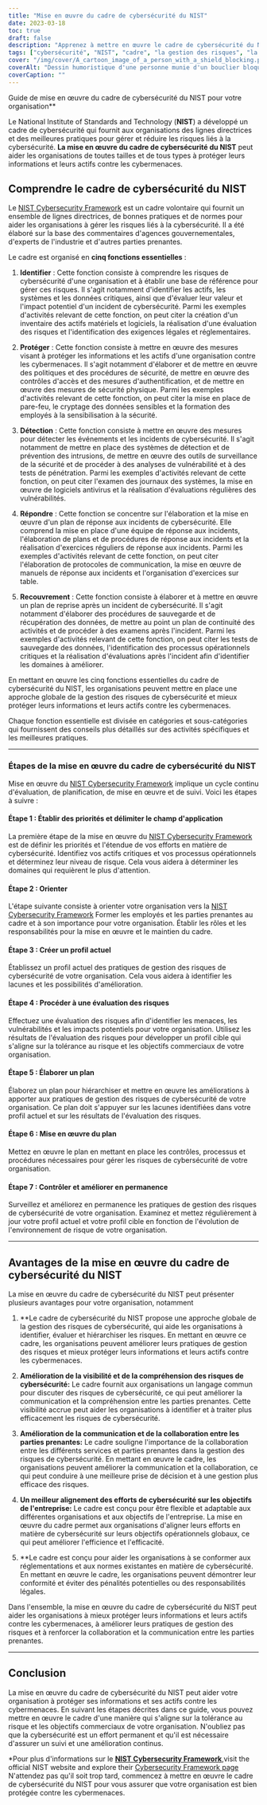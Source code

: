 ```yaml
---
title: "Mise en œuvre du cadre de cybersécurité du NIST"
date: 2023-03-18
toc: true
draft: false
description: "Apprenez à mettre en œuvre le cadre de cybersécurité du NIST et à protéger votre organisation contre les cybermenaces grâce à notre guide étape par étape."
tags: ["cybersécurité", "NIST", "cadre", "la gestion des risques", "la sécurité de l'information", "cybermenaces", "implementation", "meilleures pratiques", "lignes directrices", "normes", "cyberattaques", "l'évaluation des risques", "risque de cybersécurité", "protection des données", "conformité", "Sécurité informatique", "sécurité des réseaux", "incident response", "les mesures de sécurité", "plan de cybersécurité"]
cover: "/img/cover/A_cartoon_image_of_a_person_with_a_shield_blocking.png"
coverAlt: "Dessin humoristique d'une personne munie d'un bouclier bloquant diverses cyberattaques."
coverCaption: ""
---
```

 Guide de mise en œuvre du cadre de cybersécurité du NIST pour votre organisation**

Le National Institute of Standards and Technology (**NIST**) a développé un cadre de cybersécurité qui fournit aux organisations des lignes directrices et des meilleures pratiques pour gérer et réduire les risques liés à la cybersécurité. **La mise en œuvre du cadre de cybersécurité du NIST** peut aider les organisations de toutes tailles et de tous types à protéger leurs informations et leurs actifs contre les cybermenaces.

## Comprendre le cadre de cybersécurité du NIST

Le [NIST Cybersecurity Framework](https://www.nist.gov/itl/smallbusinesscyber/planning-guides/nist-cybersecurity-framework) est un cadre volontaire qui fournit un ensemble de lignes directrices, de bonnes pratiques et de normes pour aider les organisations à gérer les risques liés à la cybersécurité. Il a été élaboré sur la base des commentaires d'agences gouvernementales, d'experts de l'industrie et d'autres parties prenantes.

Le cadre est organisé en **cinq fonctions essentielles** :

1. **Identifier** : Cette fonction consiste à comprendre les risques de cybersécurité d'une organisation et à établir une base de référence pour gérer ces risques. Il s'agit notamment d'identifier les actifs, les systèmes et les données critiques, ainsi que d'évaluer leur valeur et l'impact potentiel d'un incident de cybersécurité. Parmi les exemples d'activités relevant de cette fonction, on peut citer la création d'un inventaire des actifs matériels et logiciels, la réalisation d'une évaluation des risques et l'identification des exigences légales et réglementaires.

2. **Protéger** : Cette fonction consiste à mettre en œuvre des mesures visant à protéger les informations et les actifs d'une organisation contre les cybermenaces. Il s'agit notamment d'élaborer et de mettre en œuvre des politiques et des procédures de sécurité, de mettre en œuvre des contrôles d'accès et des mesures d'authentification, et de mettre en œuvre des mesures de sécurité physique. Parmi les exemples d'activités relevant de cette fonction, on peut citer la mise en place de pare-feu, le cryptage des données sensibles et la formation des employés à la sensibilisation à la sécurité.

3. **Détection** : Cette fonction consiste à mettre en œuvre des mesures pour détecter les événements et les incidents de cybersécurité. Il s'agit notamment de mettre en place des systèmes de détection et de prévention des intrusions, de mettre en œuvre des outils de surveillance de la sécurité et de procéder à des analyses de vulnérabilité et à des tests de pénétration. Parmi les exemples d'activités relevant de cette fonction, on peut citer l'examen des journaux des systèmes, la mise en œuvre de logiciels antivirus et la réalisation d'évaluations régulières des vulnérabilités.

4. **Répondre** : Cette fonction se concentre sur l'élaboration et la mise en œuvre d'un plan de réponse aux incidents de cybersécurité. Elle comprend la mise en place d'une équipe de réponse aux incidents, l'élaboration de plans et de procédures de réponse aux incidents et la réalisation d'exercices réguliers de réponse aux incidents. Parmi les exemples d'activités relevant de cette fonction, on peut citer l'élaboration de protocoles de communication, la mise en œuvre de manuels de réponse aux incidents et l'organisation d'exercices sur table.

5. **Recouvrement** : Cette fonction consiste à élaborer et à mettre en œuvre un plan de reprise après un incident de cybersécurité. Il s'agit notamment d'élaborer des procédures de sauvegarde et de récupération des données, de mettre au point un plan de continuité des activités et de procéder à des examens après l'incident. Parmi les exemples d'activités relevant de cette fonction, on peut citer les tests de sauvegarde des données, l'identification des processus opérationnels critiques et la réalisation d'évaluations après l'incident afin d'identifier les domaines à améliorer.

En mettant en œuvre les cinq fonctions essentielles du cadre de cybersécurité du NIST, les organisations peuvent mettre en place une approche globale de la gestion des risques de cybersécurité et mieux protéger leurs informations et leurs actifs contre les cybermenaces.


Chaque fonction essentielle est divisée en catégories et sous-catégories qui fournissent des conseils plus détaillés sur des activités spécifiques et les meilleures pratiques.

______

### Étapes de la mise en œuvre du cadre de cybersécurité du NIST

Mise en œuvre du [NIST Cybersecurity Framework](https://www.nist.gov/itl/smallbusinesscyber/planning-guides/nist-cybersecurity-framework) implique un cycle continu d'évaluation, de planification, de mise en œuvre et de suivi. Voici les étapes à suivre :

#### Étape 1 : Établir des priorités et délimiter le champ d'application

La première étape de la mise en œuvre du [NIST Cybersecurity Framework](https://www.nist.gov/itl/smallbusinesscyber/planning-guides/nist-cybersecurity-framework) est de définir les priorités et l'étendue de vos efforts en matière de cybersécurité. Identifiez vos actifs critiques et vos processus opérationnels et déterminez leur niveau de risque. Cela vous aidera à déterminer les domaines qui requièrent le plus d'attention.

#### Étape 2 : Orienter

L'étape suivante consiste à orienter votre organisation vers la [NIST Cybersecurity Framework](https://www.nist.gov/itl/smallbusinesscyber/planning-guides/nist-cybersecurity-framework) Former les employés et les parties prenantes au cadre et à son importance pour votre organisation. Établir les rôles et les responsabilités pour la mise en œuvre et le maintien du cadre.

#### Étape 3 : Créer un profil actuel

Établissez un profil actuel des pratiques de gestion des risques de cybersécurité de votre organisation. Cela vous aidera à identifier les lacunes et les possibilités d'amélioration.

#### Étape 4 : Procéder à une évaluation des risques

Effectuez une évaluation des risques afin d'identifier les menaces, les vulnérabilités et les impacts potentiels pour votre organisation. Utilisez les résultats de l'évaluation des risques pour développer un profil cible qui s'aligne sur la tolérance au risque et les objectifs commerciaux de votre organisation.

#### Étape 5 : Élaborer un plan

Élaborez un plan pour hiérarchiser et mettre en œuvre les améliorations à apporter aux pratiques de gestion des risques de cybersécurité de votre organisation. Ce plan doit s'appuyer sur les lacunes identifiées dans votre profil actuel et sur les résultats de l'évaluation des risques.

#### Étape 6 : Mise en œuvre du plan

Mettez en œuvre le plan en mettant en place les contrôles, processus et procédures nécessaires pour gérer les risques de cybersécurité de votre organisation.

#### Étape 7 : Contrôler et améliorer en permanence

Surveillez et améliorez en permanence les pratiques de gestion des risques de cybersécurité de votre organisation. Examinez et mettez régulièrement à jour votre profil actuel et votre profil cible en fonction de l'évolution de l'environnement de risque de votre organisation.

______

## Avantages de la mise en œuvre du cadre de cybersécurité du NIST

La mise en œuvre du cadre de cybersécurité du NIST peut présenter plusieurs avantages pour votre organisation, notamment

1. **Le cadre de cybersécurité du NIST propose une approche globale de la gestion des risques de cybersécurité, qui aide les organisations à identifier, évaluer et hiérarchiser les risques. En mettant en œuvre ce cadre, les organisations peuvent améliorer leurs pratiques de gestion des risques et mieux protéger leurs informations et leurs actifs contre les cybermenaces.

2. **Amélioration de la visibilité et de la compréhension des risques de cybersécurité:** Le cadre fournit aux organisations un langage commun pour discuter des risques de cybersécurité, ce qui peut améliorer la communication et la compréhension entre les parties prenantes. Cette visibilité accrue peut aider les organisations à identifier et à traiter plus efficacement les risques de cybersécurité.

3. **Amélioration de la communication et de la collaboration entre les parties prenantes:** Le cadre souligne l'importance de la collaboration entre les différents services et parties prenantes dans la gestion des risques de cybersécurité. En mettant en œuvre le cadre, les organisations peuvent améliorer la communication et la collaboration, ce qui peut conduire à une meilleure prise de décision et à une gestion plus efficace des risques.

4. **Un meilleur alignement des efforts de cybersécurité sur les objectifs de l'entreprise:** Le cadre est conçu pour être flexible et adaptable aux différentes organisations et aux objectifs de l'entreprise. La mise en œuvre du cadre permet aux organisations d'aligner leurs efforts en matière de cybersécurité sur leurs objectifs opérationnels globaux, ce qui peut améliorer l'efficience et l'efficacité.

5. **Le cadre est conçu pour aider les organisations à se conformer aux réglementations et aux normes existantes en matière de cybersécurité. En mettant en œuvre le cadre, les organisations peuvent démontrer leur conformité et éviter des pénalités potentielles ou des responsabilités légales.

Dans l'ensemble, la mise en œuvre du cadre de cybersécurité du NIST peut aider les organisations à mieux protéger leurs informations et leurs actifs contre les cybermenaces, à améliorer leurs pratiques de gestion des risques et à renforcer la collaboration et la communication entre les parties prenantes.

______

## Conclusion

La mise en œuvre du cadre de cybersécurité du NIST peut aider votre organisation à protéger ses informations et ses actifs contre les cybermenaces. En suivant les étapes décrites dans ce guide, vous pouvez mettre en œuvre le cadre d'une manière qui s'aligne sur la tolérance au risque et les objectifs commerciaux de votre organisation. N'oubliez pas que la cybersécurité est un effort permanent et qu'il est nécessaire d'assurer un suivi et une amélioration continus.

*Pour plus d'informations sur le [**NIST Cybersecurity Framework**](https://www.nist.gov/cyberframework),visit the official NIST website and explore their [Cybersecurity Framework page](https://www.nist.gov/itl/smallbusinesscyber/planning-guides/nist-cybersecurity-framework) N'attendez pas qu'il soit trop tard, commencez à mettre en œuvre le cadre de cybersécurité du NIST pour vous assurer que votre organisation est bien protégée contre les cybermenaces.

